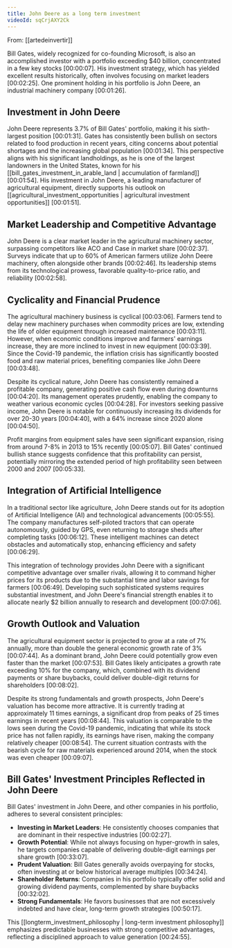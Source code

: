 ```yaml
---
title: John Deere as a long term investment
videoId: sqCrjAXY2Ck
---
```


From: [[artedeinvertir]] <br/> 

Bill Gates, widely recognized for co-founding Microsoft, is also an accomplished investor with a portfolio exceeding $40 billion, concentrated in a few key stocks <a class="yt-timestamp" data-t="00:00:07">[00:00:07]</a>. His investment strategy, which has yielded excellent results historically, often involves focusing on market leaders <a class="yt-timestamp" data-t="00:02:25">[00:02:25]</a>. One prominent holding in his portfolio is John Deere, an industrial machinery company <a class="yt-timestamp" data-t="00:01:26">[00:01:26]</a>.

## Investment in John Deere

John Deere represents 3.7% of Bill Gates' portfolio, making it his sixth-largest position <a class="yt-timestamp" data-t="00:01:31">[00:01:31]</a>. Gates has consistently been bullish on sectors related to food production in recent years, citing concerns about potential shortages and the increasing global population <a class="yt-timestamp" data-t="00:01:34">[00:01:34]</a>. This perspective aligns with his significant landholdings, as he is one of the largest landowners in the United States, known for his [[bill_gates_investment_in_arable_land | accumulation of farmland]] <a class="yt-timestamp" data-t="00:01:54">[00:01:54]</a>. His investment in John Deere, a leading manufacturer of agricultural equipment, directly supports his outlook on [[agricultural_investment_opportunities | agricultural investment opportunities]] <a class="yt-timestamp" data-t="00:01:51">[00:01:51]</a>.

## Market Leadership and Competitive Advantage

John Deere is a clear market leader in the agricultural machinery sector, surpassing competitors like ACO and Case in market share <a class="yt-timestamp" data-t="00:02:37">[00:02:37]</a>. Surveys indicate that up to 60% of American farmers utilize John Deere machinery, often alongside other brands <a class="yt-timestamp" data-t="00:02:46">[00:02:46]</a>. Its leadership stems from its technological prowess, favorable quality-to-price ratio, and reliability <a class="yt-timestamp" data-t="00:02:58">[00:02:58]</a>.

## Cyclicality and Financial Prudence

The agricultural machinery business is cyclical <a class="yt-timestamp" data-t="00:03:06">[00:03:06]</a>. Farmers tend to delay new machinery purchases when commodity prices are low, extending the life of older equipment through increased maintenance <a class="yt-timestamp" data-t="00:03:11">[00:03:11]</a>. However, when economic conditions improve and farmers' earnings increase, they are more inclined to invest in new equipment <a class="yt-timestamp" data-t="00:03:39">[00:03:39]</a>. Since the Covid-19 pandemic, the inflation crisis has significantly boosted food and raw material prices, benefiting companies like John Deere <a class="yt-timestamp" data-t="00:03:48">[00:03:48]</a>.

Despite its cyclical nature, John Deere has consistently remained a profitable company, generating positive cash flow even during downturns <a class="yt-timestamp" data-t="00:04:20">[00:04:20]</a>. Its management operates prudently, enabling the company to weather various economic cycles <a class="yt-timestamp" data-t="00:04:28">[00:04:28]</a>. For investors seeking passive income, John Deere is notable for continuously increasing its dividends for over 20-30 years <a class="yt-timestamp" data-t="00:04:40">[00:04:40]</a>, with a 64% increase since 2020 alone <a class="yt-timestamp" data-t="00:04:50">[00:04:50]</a>.

Profit margins from equipment sales have seen significant expansion, rising from around 7-8% in 2013 to 15% recently <a class="yt-timestamp" data-t="00:05:07">[00:05:07]</a>. Bill Gates' continued bullish stance suggests confidence that this profitability can persist, potentially mirroring the extended period of high profitability seen between 2000 and 2007 <a class="yt-timestamp" data-t="00:05:33">[00:05:33]</a>.

## Integration of Artificial Intelligence

In a traditional sector like agriculture, John Deere stands out for its adoption of Artificial Intelligence (AI) and technological advancements <a class="yt-timestamp" data-t="00:05:55">[00:05:55]</a>. The company manufactures self-piloted tractors that can operate autonomously, guided by GPS, even returning to storage sheds after completing tasks <a class="yt-timestamp" data-t="00:06:12">[00:06:12]</a>. These intelligent machines can detect obstacles and automatically stop, enhancing efficiency and safety <a class="yt-timestamp" data-t="00:06:29">[00:06:29]</a>.

This integration of technology provides John Deere with a significant competitive advantage over smaller rivals, allowing it to command higher prices for its products due to the substantial time and labor savings for farmers <a class="yt-timestamp" data-t="00:06:49">[00:06:49]</a>. Developing such sophisticated systems requires substantial investment, and John Deere's financial strength enables it to allocate nearly $2 billion annually to research and development <a class="yt-timestamp" data-t="00:07:06">[00:07:06]</a>.

## Growth Outlook and Valuation

The agricultural equipment sector is projected to grow at a rate of 7% annually, more than double the general economic growth rate of 3% <a class="yt-timestamp" data-t="00:07:44">[00:07:44]</a>. As a dominant brand, John Deere could potentially grow even faster than the market <a class="yt-timestamp" data-t="00:07:53">[00:07:53]</a>. Bill Gates likely anticipates a growth rate exceeding 10% for the company, which, combined with its dividend payments or share buybacks, could deliver double-digit returns for shareholders <a class="yt-timestamp" data-t="00:08:02">[00:08:02]</a>.

Despite its strong fundamentals and growth prospects, John Deere's valuation has become more attractive. It is currently trading at approximately 11 times earnings, a significant drop from peaks of 25 times earnings in recent years <a class="yt-timestamp" data-t="00:08:44">[00:08:44]</a>. This valuation is comparable to the lows seen during the Covid-19 pandemic, indicating that while its stock price has not fallen rapidly, its earnings have risen, making the company relatively cheaper <a class="yt-timestamp" data-t="00:08:54">[00:08:54]</a>. The current situation contrasts with the bearish cycle for raw materials experienced around 2014, when the stock was even cheaper <a class="yt-timestamp" data-t="00:09:07">[00:09:07]</a>.

## Bill Gates' Investment Principles Reflected in John Deere

Bill Gates' investment in John Deere, and other companies in his portfolio, adheres to several consistent principles:
*   **Investing in Market Leaders**: He consistently chooses companies that are dominant in their respective industries <a class="yt-timestamp" data-t="00:02:27">[00:02:27]</a>.
*   **Growth Potential**: While not always focusing on hyper-growth in sales, he targets companies capable of delivering double-digit earnings per share growth <a class="yt-timestamp" data-t="00:33:07">[00:33:07]</a>.
*   **Prudent Valuation**: Bill Gates generally avoids overpaying for stocks, often investing at or below historical average multiples <a class="yt-timestamp" data-t="00:34:24">[00:34:24]</a>.
*   **Shareholder Returns**: Companies in his portfolio typically offer solid and growing dividend payments, complemented by share buybacks <a class="yt-timestamp" data-t="00:32:02">[00:32:02]</a>.
*   **Strong Fundamentals**: He favors businesses that are not excessively indebted and have clear, long-term growth strategies <a class="yt-timestamp" data-t="00:50:17">[00:50:17]</a>.

This [[longterm_investment_philosophy | long-term investment philosophy]] emphasizes predictable businesses with strong competitive advantages, reflecting a disciplined approach to value generation <a class="yt-timestamp" data-t="00:24:55">[00:24:55]</a>.